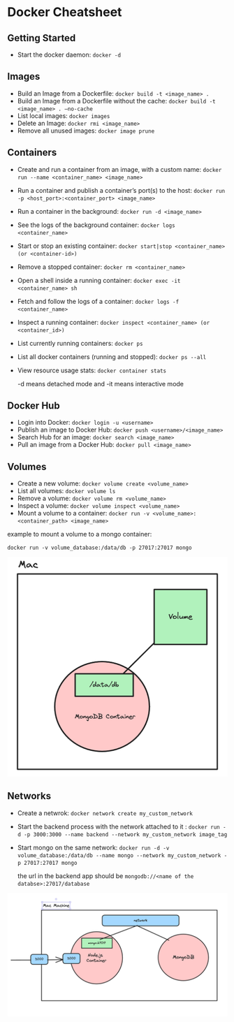 # Docker Cheatsheet

## Getting Started
- Start the docker daemon: `docker -d`

## Images
- Build an Image from a Dockerfile: `docker build -t <image_name> .`
- Build an Image from a Dockerfile without the cache: `docker build -t <image_name> . –no-cache`
- List local images: `docker images`
- Delete an Image: `docker rmi <image_name>`
- Remove all unused images: `docker image prune`

## Containers
- Create and run a container from an image, with a custom name: `docker run --name <container_name> <image_name>`
- Run a container and publish a container’s port(s) to the host: `docker run -p <host_port>:<container_port> <image_name>`
- Run a container in the background: `docker run -d <image_name>`
- See the logs of the background container: `docker logs <container_name>`
- Start or stop an existing container: `docker start|stop <container_name> (or <container-id>)`
- Remove a stopped container: `docker rm <container_name>`
- Open a shell inside a running container: `docker exec -it <container_name> sh`
- Fetch and follow the logs of a container: `docker logs -f <container_name>`
- Inspect a running container: `docker inspect <container_name> (or <container_id>)`
- List currently running containers: `docker ps`
- List all docker containers (running and stopped): `docker ps --all`
- View resource usage stats: `docker container stats`

    -d means detached mode and -it means interactive mode

## Docker Hub
- Login into Docker: `docker login -u <username>`
- Publish an image to Docker Hub: `docker push <username>/<image_name>`
- Search Hub for an image: `docker search <image_name>`
- Pull an image from a Docker Hub: `docker pull <image_name>`


## Volumes
- Create a new volume: `docker volume create <volume_name>`
- List all volumes: `docker volume ls`
- Remove a volume: `docker volume rm <volume_name>`
- Inspect a volume: `docker volume inspect <volume_name>`
- Mount a volume to a container: `docker run -v <volume_name>:<container_path> <image_name>`

example to mount a volume to a mongo container:
    
    docker run -v volume_database:/data/db -p 27017:27017 mongo

![alt text](image.png)

## Networks
- Create a netwrok: `docker network create my_custom_network` 
- Start the backend process with the network attached to it : `docker run -d -p 3000:3000 --name backend --network my_custom_network image_tag`
- Start mongo on the same network: `docker run -d -v volume_database:/data/db --name mongo --network my_custom_network -p 27017:27017 mongo`

    the url in the backend app should be `mongodb://<name of the databse>:27017/database`

![alt text](image-2.png)
